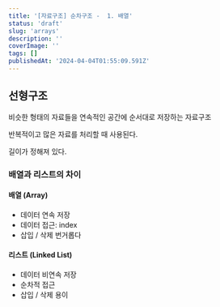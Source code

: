 ```yaml
---
title: '[자료구조] 순차구조 -  1. 배열'
status: 'draft'
slug: 'arrays'
description: ''
coverImage: ''
tags: []
publishedAt: '2024-04-04T01:55:09.591Z'
---
```


## 선형구조

비슷한 형태의 자료들을 연속적인 공간에 순서대로 저장하는 자료구조

반복적이고 많은 자료를 처리할 때 사용된다.

길이가 정해져 있다.

### **배열과 리스트의 차이**

#### **배열 (Array)**

- 데이터 연속 저장
- 데이터 접근: index
- 삽입 / 삭제 번거롭다

#### **리스트 (Linked List)**

- 데이터 비연속 저장
- 순차적 접근
- 삽입 / 삭제 용이
